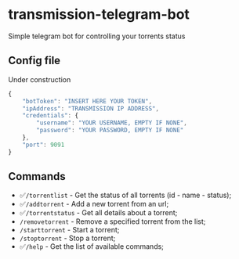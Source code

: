 # transmission-telegram-bot
Simple telegram bot for controlling your torrents status

## Config file
Under construction
```javascript
{
    "botToken": "INSERT HERE YOUR TOKEN",
    "ipAddress": "TRANSMISSION IP ADDRESS",
    "credentials": {
        "username": "YOUR USERNAME, EMPTY IF NONE",
        "password": "YOUR PASSWORD, EMPTY IF NONE"
    },
    "port": 9091
}
```

## Commands
* ✅<code>/torrentlist</code> - Get the status of all torrents (id - name - status);
* ✅<code>/addtorrent</code> - Add a new torrent from an url;
* ✅<code>/torrentstatus</code> - Get all details about a torrent;
* <code>/removetorrent</code> - Remove a specified torrent from the list;
* <code>/starttorrent</code> - Start a torrent;
* <code>/stoptorrent</code> - Stop a torrent;
* ✅<code>/help</code> - Get the list of available commands;